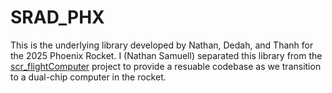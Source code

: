 # SRAD_PHX

This is the underlying library developed by Nathan, Dedah, and Thanh for the 2025 Phoenix Rocket. I (Nathan Samuell) separated this library from the [scr_flightComputer](www.github.com/UH_AIAA/scr_flightComputer) project to provide a resuable codebase as we transition to a dual-chip computer in the rocket.
